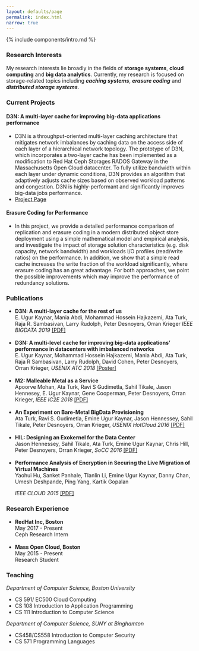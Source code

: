 ```yaml
---
layout: defaults/page
permalink: index.html
narrow: true
---
```


{% include components/intro.md %}

### Research Interests
My research interests lie broadly in the fields of <b>storage systems</b>, <b>cloud computing</b> and <b>big data analytics</b>. Currently, my research is focused on storage-related topics including <i><b>caching systems</b></i>, <i><b>erasure coding</b></i> and <i><b>distributed storage systems</b></i>.

<!--Currently, I am working on designing and building cache architectures for object storage systems in datacenters, and exploring the performance characteristic of erasure-coded storage systems.
-->

<div class="card card-post w-100 border-top-0 border-left-0 border-right-0 rounded-0 mb-4">
</div>

### Current Projects

<div class="card card-post w-100 border-top-0 border-left-0 border-right-0 rounded-0 mb-4">

<h4>D3N: A multi-layer cache for improving big-data applications performance</h4>
<ul>
  <li>D3N is a throughput-oriented multi-layer caching architecture that mitigates network imbalances
by caching data on the access side of each layer of a hierarchical network topology. The prototype
of D3N, which incorporates a two-layer cache has been implemented as a modification to Red Hat
Ceph Storages RADOS Gateway in the Massachusetts Open Cloud datacenter. To fully utilize
bandwidth within each layer under dynamic conditions, D3N provides an algorithm that adaptively
adjusts cache sizes based on observed workload patterns and congestion. D3N is highly-performant
and significantly improves big-data jobs performance.</li>
   <li><a target="_blank" href="https://www.bu.edu/rhcollab/projects/d3n/"> Project Page</a> </li>
</ul>


<h4>Erasure Coding for Performance</h4>
<ul>
   <li>In this project, we provide a detailed performance comparison of replication and erasure coding in
a modern distributed object store deployment using a simple mathematical model and empirical
analysis, and investigate the impact of storage solution characteristics (e.g. disk capacity, network
bandwidth) and workloads I/O profiles (read/write ratios) on the performance. In addition, we
show that a simple read cache increases the write fraction of the workload significantly, where
erasure coding has an great advantage. For both approaches, we point the possible improvements
which may improve the performance of redundancy solutions.</li>
</ul>
</div>



### Publications

<div class="card card-post w-100 border-top-0 border-left-0 border-right-0 rounded-0 mb-4">
<ul>
<li>
<b>D3N: A multi-layer cache for the rest of us </b>
<br/> 
E. Ugur Kaynar, Mania Abdi, Mohammad Hossein Hajkazemi, Ata Turk, Raja R. Sambasivan, Larry Rudolph, Peter Desnoyers, Orran Krieger <i>IEEE BIGDATA 2019 </i>
<a target="_blank" href="papers/ekaynar_bigdata19.pdf">[PDF]</a>
</li>
<br />


<li>
<b>D3N: A multi-level cache for improving big-data applications’ performance in datacenters with imbalanced networks </b>
<br/> 
E. Ugur Kaynar, Mohammad Hossein Hajkazemi, Mania Abdi, Ata Turk, Raja R Sambasivan, Larry Rudolph, David Cohen, Peter Desnoyers, Orran Krieger, <i>USENIX ATC 2018 </i>
<a target="_blank" href="papers/d3n_poster.pdf">[Poster]</a> 
</li>
<br />


<li>
<b>M2: Malleable Metal as a Service </b><br />
Apoorve Mohan, Ata Turk, Ravi S Gudimetla, Sahil Tikale, Jason Hennesey, E. Ugur Kaynar,
Gene Cooperman, Peter Desnoyers, Orran Krieger, <i>    IEEE IC2E 2018 </i>
<a target="_blank" href="papers/m2.pdf">[PDF]</a>
</li>
<br />

<li><b>An Experiment on Bare-Metal BigData Provisioning</b> <br />
Ata Turk, Ravi S. Gudimetla, Emine Ugur Kaynar, Jason Hennessey, Sahil Tikale, Peter Desnoyers, Orran Krieger, <i>USENIX HotCloud 2016</i>
<a target="_blank" href="papers/hotcloud16.pdf">[PDF]</a>
</li>
<br />


   <li><b> HIL: Designing an Exokernel for the Data Center </b> <br />
   Jason Hennessey, Sahil Tikale, Ata Turk, Emine Ugur Kaynar, Chris Hill, Peter Desnoyers, Orran Krieger, <i>SoCC 2016</i> 
   <a target="_blank" href="papers/socc16.pdf">[PDF]</a>
   </li>
<br />

   <li><b>Performance Analysis of Encryption in Securing the Live Migration of Virtual Machines</b><br />
    Yaohui Hu, Sanket Panhale, TIanlin Li, Emine Ugur Kaynar, Danny Chan, Umesh Deshpande, Ping Yang, Kartik Gopalan

   <i> IEEE CLOUD 2015</i>
  <a target="_blank" href="papers/cloud15.pdf">[PDF]</a>

   </li>
</ul>
</div>

<h3 id="research_experience">Research Experience</h3>
<div class="card card-post w-100 border-top-0 border-left-0 border-right-0 rounded-0 mb-4">
<ul>
   <li> <b>RedHat Inc, Boston </b><br>
			May 2017 - Present<br>
		    Ceph Research Intern<br>
</li>
<br>
<li> <b>	Mass Open Cloud, Boston </b> <br>
			May 2015 - Present <br>
			Research Student <br>
</li>
</ul>
</div>

### Teaching
<div class="card card-post w-100 border-top-0 border-left-0 border-right-0 rounded-0 mb-4">
<i>Department of Computer Science, Boston University</i>
<ul>
<li>CS 591/ EC500 Cloud Computing</li>
<li>CS 108 Introduction to Application Programming </li>
<li>CS 111 Introduction to Computer Science </li>
</ul>

<i>Department of Computer Science, SUNY at Binghamton</i>
<ul>
<li>CS458/CS558 Introduction to Computer Security</li>
<li>CS 571 Programming Languages</li>
</ul>
</div>
